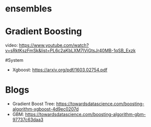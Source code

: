 # ensembles

# Gradient Boosting
video: https://www.youtube.com/watch?v=sRktKszFmSk&list=PL6c2aKbLXM7lViGtsJr40MB-1qSB_Exzk

#System
* Xgboost: https://arxiv.org/pdf/1603.02754.pdf

# Blogs
* Gradient Boost Tree: https://towardsdatascience.com/boosting-algorithm-xgboost-4d9ec0207d
* GBM: https://towardsdatascience.com/boosting-algorithm-gbm-97737c63daa3
